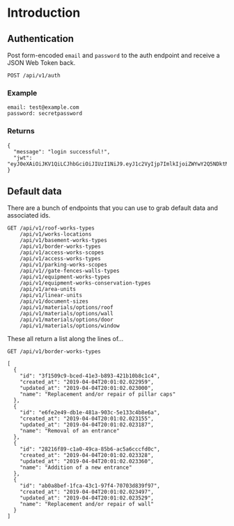 # Introduction

## Authentication

Post form-encoded `email` and `password` to the auth endpoint and receive a JSON Web Token back.

`POST /api/v1/auth`

### Example

    email: test@example.com
    password: secretpassword

### Returns

    {
      "message": "login successful!",
      "jwt": "eyJ0eXAiOiJKV1QiLCJhbGciOiJIUzI1NiJ9.eyJ1c2VyIjp7ImlkIjoiZWYwY2Q5NDktMzFiYS00MjhlLWE3ZTQtMTk0MzczOWIxN2YwIn0sImlhdCI6MTU1NDQ2MDQ0MSwibmJmIjoxNTU0NDYwNDQxLCJleHAiOjE1NTQ1NDY4NDF9.4bIuU99dFXVb3nmEpohvkCl_etOJ0bDm3OT916Suyxo"
    }




## Default data

There are a bunch of endpoints that you can use to grab default data and associated ids.

```
GET /api/v1/roof-works-types
    /api/v1/works-locations
    /api/v1/basement-works-types
    /api/v1/border-works-types
    /api/v1/access-works-scopes
    /api/v1/access-works-types
    /api/v1/parking-works-scopes
    /api/v1//gate-fences-walls-types
    /api/v1/equipment-works-types
    /api/v1/equipment-works-conservation-types
    /api/v1/area-units
    /api/v1/linear-units
    /api/v1/document-sizes
    /api/v1/materials/options/roof
    /api/v1/materials/options/wall
    /api/v1/materials/options/door
    /api/v1/materials/options/window
```

These all return a list along the lines of...

`GET /api/v1/border-works-types`

    [
      {
        "id": "3f1509c9-bced-41e3-b893-421b10b8c1c4",
        "created_at": "2019-04-04T20:01:02.022959",
        "updated_at": "2019-04-04T20:01:02.023000",
        "name": "Replacement and/or repair of pillar caps"
      },
      {
        "id": "e6fe2e49-db1e-481a-903c-5e133c4b8e6a",
        "created_at": "2019-04-04T20:01:02.023155",
        "updated_at": "2019-04-04T20:01:02.023187",
        "name": "Removal of an entrance"
      },
      {
        "id": "28216f89-c1a0-49ca-85b6-ac5a6cccfd0c",
        "created_at": "2019-04-04T20:01:02.023328",
        "updated_at": "2019-04-04T20:01:02.023360",
        "name": "Addition of a new entrance"
      },
      {
        "id": "ab0a8bef-1fca-43c1-97f4-70703d839f97",
        "created_at": "2019-04-04T20:01:02.023497",
        "updated_at": "2019-04-04T20:01:02.023529",
        "name": "Replacement and/or repair of wall"
      }
    ]


